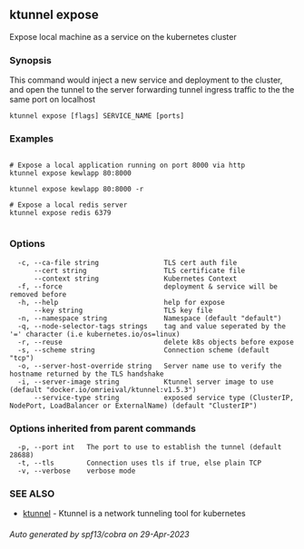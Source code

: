 ## ktunnel expose

Expose local machine as a service on the kubernetes cluster

### Synopsis

This command would inject a new service and deployment to the cluster, and open the tunnel to the server 
			forwarding tunnel ingress traffic to the the same port on localhost

```
ktunnel expose [flags] SERVICE_NAME [ports]
```

### Examples

```

# Expose a local application running on port 8000 via http
ktunnel expose kewlapp 80:8000

ktunnel expose kewlapp 80:8000 -r
			  
# Expose a local redis server
ktunnel expose redis 6379
              
```

### Options

```
  -c, --ca-file string                TLS cert auth file
      --cert string                   TLS certificate file
      --context string                Kubernetes Context
  -f, --force                         deployment & service will be removed before
  -h, --help                          help for expose
      --key string                    TLS key file
  -n, --namespace string              Namespace (default "default")
  -q, --node-selector-tags strings    tag and value seperated by the '=' character (i.e kubernetes.io/os=linux)
  -r, --reuse                         delete k8s objects before expose
  -s, --scheme string                 Connection scheme (default "tcp")
  -o, --server-host-override string   Server name use to verify the hostname returned by the TLS handshake
  -i, --server-image string           Ktunnel server image to use (default "docker.io/omrieival/ktunnel:v1.5.3")
      --service-type string           exposed service type (ClusterIP, NodePort, LoadBalancer or ExternalName) (default "ClusterIP")
```

### Options inherited from parent commands

```
  -p, --port int   The port to use to establish the tunnel (default 28688)
  -t, --tls        Connection uses tls if true, else plain TCP
  -v, --verbose    verbose mode
```

### SEE ALSO

* [ktunnel](ktunnel.md)	 - Ktunnel is a network tunneling tool for kubernetes

###### Auto generated by spf13/cobra on 29-Apr-2023
